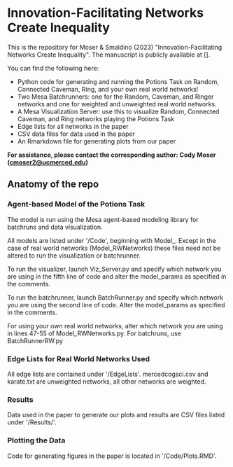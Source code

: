 # Innovation-Facilitating Networks Create Inequality

This is the repository for Moser & Smaldino (2023) "Innovation-Facilitating Networks Create Inequality". The manuscript is publicly available at [].

You can find the following here:
- Python code for generating and running the Potions Task on Random, Connected Caveman, Ring, and your own real world networks! 
- Two Mesa Batchrunners: one for the Random, Caveman, and Ringer networks and one for weighted and unweighted real world networks.
- A Mesa Visualization Server: use this to visualize Random, Connected Caveman, and Ring networks playing the Potions Task 
- Edge lists for all networks in the paper
- CSV data files for data used in the paper
- An Rmarkdown file for generating plots from our paper

**For assistance, please contact the corresponding author: Cody Moser (cmoser2@ucmerced.edu)**

## Anatomy of the repo

### Agent-based Model of the Potions Task

The model is run using the Mesa agent-based modeling library for batchruns and data visualization.

All models are listed under '/Code', beginning with Model_. Except in the case of real world networks (Model_RWNetworks) these files need not be altered to run the visualization or batchrunner.

To run the visualizer, launch Viz_Server.py and specify which network you are using in the fifth line of code and alter the model_params as specified in the comments.

To run the batchrunner, launch BatchRunner.py and specify which network you are using the second line of code. Alter the model_params as specified in the comments.

For using your own real world networks, alter which network you are using in lines 47-55 of Model_RWNetworks.py. For batchruns, use BatchRunnerRW.py

### Edge Lists for Real World Networks Used

All edge lists are contained under '/EdgeLists'. mercedcogsci.csv and karate.txt are unweighted networks, all other networks are weighted.

### Results

Data used in the paper to generate our plots and results are CSV files listed under '/Results/'.

### Plotting the Data

Code for generating figures in the paper is located in '/Code/Plots.RMD'.​
